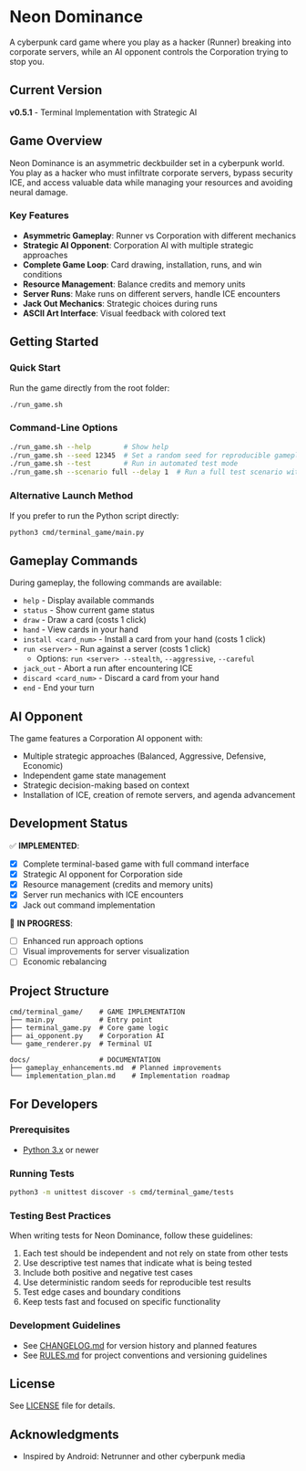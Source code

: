 # Neon Dominance

A cyberpunk card game where you play as a hacker (Runner) breaking into corporate servers, while an AI opponent controls the Corporation trying to stop you.

## Current Version

**v0.5.1** - Terminal Implementation with Strategic AI

## Game Overview

Neon Dominance is an asymmetric deckbuilder set in a cyberpunk world. You play as a hacker who must infiltrate corporate servers, bypass security ICE, and access valuable data while managing your resources and avoiding neural damage.

### Key Features

- **Asymmetric Gameplay**: Runner vs Corporation with different mechanics
- **Strategic AI Opponent**: Corporation AI with multiple strategic approaches
- **Complete Game Loop**: Card drawing, installation, runs, and win conditions
- **Resource Management**: Balance credits and memory units
- **Server Runs**: Make runs on different servers, handle ICE encounters
- **Jack Out Mechanics**: Strategic choices during runs
- **ASCII Art Interface**: Visual feedback with colored text

## Getting Started

### Quick Start

Run the game directly from the root folder:

```bash
./run_game.sh
```

### Command-Line Options

```bash
./run_game.sh --help        # Show help
./run_game.sh --seed 12345  # Set a random seed for reproducible gameplay
./run_game.sh --test        # Run in automated test mode
./run_game.sh --scenario full --delay 1  # Run a full test scenario with 1s delay
```

### Alternative Launch Method

If you prefer to run the Python script directly:

```bash
python3 cmd/terminal_game/main.py
```

## Gameplay Commands

During gameplay, the following commands are available:

- `help` - Display available commands
- `status` - Show current game status
- `draw` - Draw a card (costs 1 click)
- `hand` - View cards in your hand
- `install <card_num>` - Install a card from your hand (costs 1 click)
- `run <server>` - Run against a server (costs 1 click)
  - Options: `run <server> --stealth`, `--aggressive`, `--careful`
- `jack_out` - Abort a run after encountering ICE
- `discard <card_num>` - Discard a card from your hand
- `end` - End your turn

## AI Opponent

The game features a Corporation AI opponent with:

- Multiple strategic approaches (Balanced, Aggressive, Defensive, Economic)
- Independent game state management
- Strategic decision-making based on context
- Installation of ICE, creation of remote servers, and agenda advancement

## Development Status

✅ **IMPLEMENTED**:
- [x] Complete terminal-based game with full command interface
- [x] Strategic AI opponent for Corporation side
- [x] Resource management (credits and memory units)
- [x] Server run mechanics with ICE encounters
- [x] Jack out command implementation

🔄 **IN PROGRESS**:
- [ ] Enhanced run approach options
- [ ] Visual improvements for server visualization
- [ ] Economic rebalancing

## Project Structure

```
cmd/terminal_game/    # GAME IMPLEMENTATION
├── main.py           # Entry point
├── terminal_game.py  # Core game logic
├── ai_opponent.py    # Corporation AI
└── game_renderer.py  # Terminal UI

docs/                 # DOCUMENTATION
├── gameplay_enhancements.md  # Planned improvements
└── implementation_plan.md    # Implementation roadmap
```

## For Developers

### Prerequisites

- [Python 3.x](https://www.python.org/downloads/) or newer

### Running Tests

```bash
python3 -m unittest discover -s cmd/terminal_game/tests
```

### Testing Best Practices

When writing tests for Neon Dominance, follow these guidelines:

1. Each test should be independent and not rely on state from other tests
2. Use descriptive test names that indicate what is being tested
3. Include both positive and negative test cases
4. Use deterministic random seeds for reproducible test results
5. Test edge cases and boundary conditions
6. Keep tests fast and focused on specific functionality

### Development Guidelines

- See [CHANGELOG.md](CHANGELOG.md) for version history and planned features
- See [RULES.md](RULES.md) for project conventions and versioning guidelines

## License

See [LICENSE](LICENSE) file for details.

## Acknowledgments

- Inspired by Android: Netrunner and other cyberpunk media
